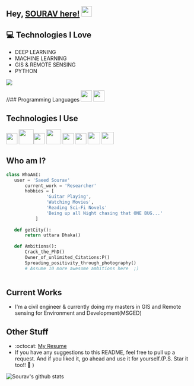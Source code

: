 ## Hey, [SOURAV here!](https://www.linkedin.com/in/saeedsourav/)  <img src="https://media.giphy.com/media/hvRJCLFzcasrR4ia7z/giphy.gif" width="28px" height="28px">
## :computer: Technologies I Love
* DEEP LEARNING
* MACHINE LEARNING
* GIS & REMOTE SENSING
* PYTHON

<img src = "https://github-readme-stats.vercel.app/api/top-langs/?username=MarikIshtar007&layout=compact">

//## Programming Languages
<img src = 'https://github.com/MarikIshtar007/MarikIshtar007/blob/master/images/c-original.svg' width='30'/> 
<img src = 'https://github.com/MarikIshtar007/MarikIshtar007/blob/master/images/python2.png' height='30'/>  

 
 ## Technologies I Use
 <img src = 'https://github.com/MarikIshtar007/MarikIshtar007/blob/master/images/pycharm.svg' width='30'/>  <img src = 'https://github.com/MarikIshtar007/MarikIshtar007/blob/master/images/android.svg' height='40'/><img src = 'https://github.com/MarikIshtar007/MarikIshtar007/blob/master/images/flutter-logo.svg' width='30'/> <img src = 'https://github.com/MarikIshtar007/MarikIshtar007/blob/master/images/django.svg' height='40'/> <img src = 'https://github.com/MarikIshtar007/MarikIshtar007/blob/master/images/flask.png' width='30'/> <img src = 'https://github.com/MarikIshtar007/MarikIshtar007/blob/master/images/git.svg' width='30'/> <img src = 'https://github.com/MarikIshtar007/MarikIshtar007/blob/master/images/nodejs.svg' width='33'/> <img src = 'https://github.com/MarikIshtar007/MarikIshtar007/blob/master/images/react.svg' width='33'/>
 
 ## Who am I?
 ```python
 class WhoAmI:
 	user = 'Saeed Sourav'
		current_work = 'Researcher'
		hobbies = [
				'Guitar Playing',
				'Watching Movies',
				'Reading Sci-Fi Novels'
				'Being up all Night chasing that ONE BUG...'
			]
	
	def getCity():
		return uttara Dhaka()
	
	def Ambitions():
		Crack_the_PhD()
		Owner_of_unlimited_Citations:P()
		Spreading_positivity_through_photography()
		# Assume 10 more awesome ambitions here  ;)
	
 ```
 
## Current Works
 * I'm a civil engineer & currently doing my masters in GIS and Remote sensing for Environment and Development(MSGED)
 
## Other Stuff
  - :octocat: [My Resume](https://docs.google.com/document/d/1h2sHSyxqdFXlNgmdvWaFWJgqaP8xv3UOJkfZ5xrqctI/edit?usp=sharing)
  - If you have any suggestions to this README, feel free to pull up a request. And if you liked it, go ahead and use it for yourself.(P.S. Star it too!! :grimacing: )

![Sourav's github stats](https://github-readme-stats.vercel.app/api?username=Saeedsourav1&show_icons=true&hide=[%22issues%22])
 
 
